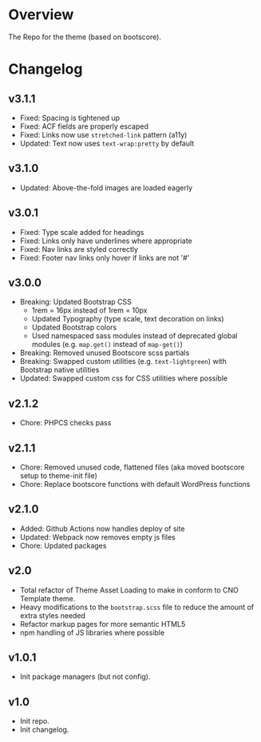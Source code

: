# Overview

The Repo for the theme (based on bootscore).

# Changelog

## v3.1.1

-   Fixed: Spacing is tightened up
-   Fixed: ACF fields are properly escaped
-   Fixed: Links now use `stretched-link` pattern (a11y)
-   Updated: Text now uses `text-wrap:pretty` by default

## v3.1.0

-   Updated: Above-the-fold images are loaded eagerly

## v3.0.1

-   Fixed: Type scale added for headings
-   Fixed: Links only have underlines where appropriate
-   Fixed: Nav links are styled correctly
-   Fixed: Footer nav links only hover if links are not '#'

## v3.0.0

-   Breaking: Updated Bootstrap CSS
    -   1rem = 16px instead of 1rem = 10px
    -   Updated Typography (type scale, text decoration on links)
    -   Updated Bootstrap colors
    -   Used namespaced sass modules instead of deprecated global modules (e.g. `map.get()` instead of `map-get()`)
-   Breaking: Removed unused Bootscore scss partials
-   Breaking: Swapped custom utilities (e.g. `text-lightgreen`) with Bootstrap native utilities
-   Updated: Swapped custom css for CSS utilities where possible

## v2.1.2

-   Chore: PHPCS checks pass

## v2.1.1

-   Chore: Removed unused code, flattened files (aka moved bootscore setup to theme-init file)
-   Chore: Replace bootscore functions with default WordPress functions

## v2.1.0

-   Added: Github Actions now handles deploy of site
-   Updated: Webpack now removes empty js files
-   Chore: Updated packages

## v2.0

-   Total refactor of Theme Asset Loading to make in conform to CNO Template theme.
-   Heavy modifications to the `bootstrap.scss` file to reduce the amount of extra styles needed
-   Refactor markup pages for more semantic HTML5
-   npm handling of JS libraries where possible

## v1.0.1

-   Init package managers (but not config).

## v1.0

-   Init repo.
-   Init changelog.
